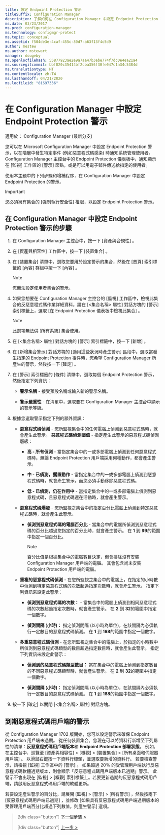 ```yaml
---
title: 設定 Endpoint Protection 警示
titleSuffix: Configuration Manager
description: 了解如何在 Configuration Manager 中設定 Endpoint Protection 警示。
ms.date: 03/23/2017
ms.prod: configuration-manager
ms.technology: configmgr-protect
ms.topic: conceptual
ms.assetid: f504de3e-4caf-455c-80d7-a63f13f4c5d9
author: mestew
ms.author: mstewart
manager: dougeby
ms.openlocfilehash: 55877923ae2e9a7aa47b3ebe774f7dc0e4ea21a4
ms.sourcegitcommit: bbf820c35414bf2cba356f30fe047c1a34c5384d
ms.translationtype: HT
ms.contentlocale: zh-TW
ms.lasthandoff: 04/21/2020
ms.locfileid: "81697336"
---
```

#  <a name="configure-alerts-for-endpoint-protection-in-configuration-manager"></a>在 Configuration Manager 中設定 Endpoint Protection 警示

適用於：  Configuration Manager (最新分支)

 您可以在 Microsoft Configuration Manager 中設定 Endpoint Protection 警示，以在階層中發生特定事件 (例如惡意程式碼感染) 時通知系統管理使用者。 Configuration Manager 主控台中的 Endpoint Protection 儀表板中，通知顯示在 [監視]  工作區的 [警示]  節點，或是可以用電子郵件傳送給指定的使用者。

 使用本主題中的下列步驟和增補程序，在 Configuration Manager 中設定 Endpoint Protection 的警示。

> [!IMPORTANT]
>  您必須擁有集合的 [強制執行安全性]  權限，以設定 Endpoint Protection 警示。

## <a name="steps-to-configure-alerts-for-endpoint-protection-in-configuration-manager"></a>在 Configuration Manager 中設定 Endpoint Protection 警示的步驟

1.  在 Configuration Manager 主控台中，按一下 [資產與合規性]  。

2.  在 [資產與相容性]  工作區中，按一下 [裝置集合]  。

3.  在 [裝置集合]  清單中，選取您要用於設定警示的集合，然後在 [首頁]  索引標籤的 [內容]  群組中按一下 [內容]  。

    > [!NOTE]
    >  您無法設定使用者集合的警示。

4.  如果您想要在 Configuration Manager 主控台的 [監視]  工作區中，檢視此集合的反惡意程式碼作業詳細資料，請在 [<集合名稱\>  屬性]  對話方塊的 [警示]  索引標籤上，選取 [在 Endpoint Protection 儀表板中檢視此集合]  。

    > [!NOTE]
    >  此選項無法供 [所有系統]  集合使用。

5.  在 [<集合名稱\>  屬性]  對話方塊的 [警示]  索引標籤中，按一下 [新增]  。

6.  在 [新增集合警示]  對話方塊的 [適用這些狀況時產生警示]  區段中，選取當發生指定的 Endpoint Protection 事件時，您希望 Configuration Manager 所產生的警示，然後按一下 [確定]  。

7.  在 [警示]  索引標籤的 [條件]  清單中，選取每個 Endpoint Protection 警示，然後指定下列資訊：

    -   **警示名稱** - 接受預設名稱或輸入新的警示名稱。

    -   **警示嚴重性** - 在清單中，選取要在 Configuration Manager 主控台中顯示的警示等級。

8.  根據您選取警示指定下列的額外資訊：

    -   **惡意程式碼偵測** - 您所監視集合中的任何電腦上偵測到惡意程式碼時，就會產生此警示。 **惡意程式碼偵測閾值** - 指定產生此警示的惡意程式碼偵測層級：

        -   **高 - 所有偵測** - 當指定集合中的一或多部電腦上偵測到任何惡意程式碼時，無論 Endpoint Protection 用戶端採用何種動作，都會產生警示。

        -   **中 - 已偵測，擱置動作** - 當指定集合中的一或多部電腦上偵測到惡意程式碼時，就會產生警示，而您必須手動移除惡意程式碼。

        -   **低 - 已偵測，仍在作用中** - 當指定集合中的一或多部電腦上偵測到惡意程式碼，且惡意程式碼還在活動時，就會產生警示。

    -   **惡意程式碼爆發** - 您所監視之集合中的指定百分比電腦上偵測到特定惡意程式碼時，就會產生此警示。

        -   **偵測到惡意程式碼的電腦百分比** - 當集合中的電腦所偵測到惡意程式碼的百分比超過您指定的百分比時，就會產生警示。 在 **1** 到 **99**的範圍中指定一個百分比。

            > [!NOTE]
            >  百分比值是根據集合中的電腦數目決定，但會排除沒有安裝 Configuration Manager 用戶端的電腦。 其會包含尚未安裝 Endpoint Protection 用戶端的電腦。

    -   **重複的惡意程式碼偵測** - 在您所監視之集合中的電腦上，在指定的小時數中偵測到特定惡意程式碼的次數超過指定次數時，就會產生警示。 指定下列資訊來設定此警示：

        -   **偵測到惡意程式碼的次數：** - 當集合中的電腦上偵測到相同惡意程式碼的次數超過指定次數時，就會產生警示。 在 **2** 到 **32**的範圍中指定一個數字。

        -   **偵測間隔 (小時)：** 指定偵測間隔 (以小時為單位)，在該間隔內必須執行一定數目的惡意程式碼偵測。 在 **1** 到 **168**的範圍中指定一個數字。

    -   **多重惡意程式碼偵測** - 在您所監視之集合中的電腦上，於指定的小時數中所偵測到惡意程式碼類型的數目超過指定數目時，就會產生此警示。 指定下列資訊來設定此警示：

        -   **偵測到的惡意程式碼類型數目：** 當在集合中的電腦上偵測到指定數目的不同惡意程式碼類型時，就會產生警示。 在 **2** 到 **32**的範圍中指定一個數字。

        -   **偵測間隔 (小時)：** 指定偵測間隔 (以小時為單位)，在該間隔內必須執行一定數目的惡意程式碼偵測。 在 **1** 到 **168**的範圍中指定一個數字。

9. 按一下 [確定]  以關閉 [<集合名稱\>  屬性]  對話方塊。  

## <a name="alert-for-outdated-malware-client"></a>到期惡意程式碼用戶端的警示

從 Configuration Manager 1702 版開始，您可以設定警示來確保 Endpoint Protection 用戶端未過期。 從任何裝置集合，您現在可以將資料行新增至下列屬性的清單：**反惡意程式碼用戶端版本**和 **Endpoint Protection 部署狀態**。 例如，在主控台中，巡覽至 [資產與相容性]   > [概觀]   > [裝置集合]   > [所有桌面和伺服器用戶端]  。 以滑鼠右鍵按一下資料行標頭，並選取要新增的資料行。 若要檢查警示，請檢視 [監視]  工作區中的 [警示]  。 如果超過 20% 的受管理用戶端執行反惡意程式碼軟體過期版本，則會顯示「反惡意程式碼用戶端版本已過期」警示。 此警示不會出現在 [監視]   > [概觀]  索引標籤上。若要更新過期的反惡意程式碼用戶端，請啟用反惡意程式碼用戶端的軟體更新。

若要設定產生警示的百分比，請展開 [監視]   > [警示]   > [所有警示]  ，然後按兩下 [反惡意程式碼用戶端已過期]  ，並修改 [如果具有反惡意程式碼用戶端過期版本的受管理用戶端百分比超過下列數值，則產生警示]  選項。

> [!div class="button"]
> [下一個步驟 >](endpoint-definition-updates.md)
> 
> [!div class="button"]
> [上一步 >](endpoint-protection-site-role.md)
